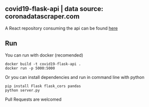 ## covid19-flask-api | data source: coronadatascraper.com

A React repository consuming the api can be found [here](https://github.com/CamposBruno/covid19-react)

## Run

You can run with docker (recomended) 
````[python]
docker build -t covid19-flask-api .
docker run -p 5000:5000
````
Or you can install dependencies and run in command line with python
````[bash]
pip install Flask flask_cors pandas
python server.py
`````

Pull Requests are welcomed

